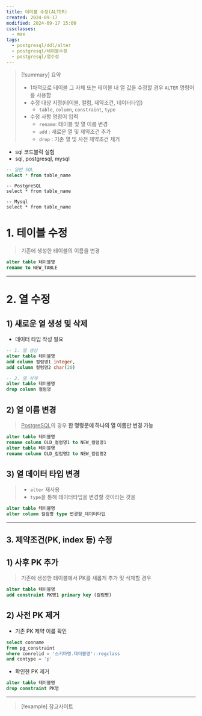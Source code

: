 ```yaml
---
title: 테이블 수정(ALTER)
created: 2024-09-17
modified: 2024-09-17 15:00
cssclasses:
  - max
tags:
  - postgresql/ddl/alter
  - postgresql/테이블수정
  - postgresql/열수정
---
```

> [!summary] 요약
> - 1차적으로 테이블 그 자체 또는 테이블 내 열 값을 수정할 경우 `ALTER` 명령어를 사용함
> - 수정 대상 지정(테이블, 컬럼, 제약조건, 데이터타입)
> 	- `table`, `column`, `constraint`, `type`
> - 수정 사항 명령어 입력
> 	- `rename`: 테이블 및 열 이름 변경
> 	- `add` : 새로운 열 및 제약조건 추가
> 	- `drop` : 기존 열 및 사전 제약조건 제거

- sql 코드블럭 실험
- sql, postgresql, mysql
```sql
-- 일반 SQL
select * from table_name
```

```postgresql
-- PostgreSQL
select * from table_name
```

```mysql
-- Mysql
select * from table_name
```

# 1. 테이블 수정
> 기존에 생성한 테이블의 이름을 변경
```sql
alter table 테이블명
rename to NEW_TABLE
```
---
# 2. 열 수정
## 1) 새로운 열 생성 및 삭제
- 데이터 타입 작성 필요
```sql
-- 1. 열 생성
alter table 테이블명
add column 컬럼명1 integer,
add column 컬럼명2 char(20)

-- 2. 열 삭제
alter table 테이블명
drop column 컬럼명
```
## 2) 열 이름 변경
> <u>PostgreSQL</u>의 경우 **한 명령문에 하나의 열 이름만 변경 가능**
```sql
alter table 테이블명
rename column OLD_컬럼명1 to NEW_컬럼명1
alter table 테이블명
rename column OLD_컬럼명2 to NEW_컬럼명2
```
## 3) 열 데이터 타입 변경
> - `alter` 재사용
> - `type`을 통해 데이터타입을 변경할 것이라는 것을 
```sql
alter table 테이블명
alter column 컬럼명 type 변경할_데이터타입
```
---
## 3. 제약조건(PK, index 등) 수정
## 1) 사후 PK 추가
> 기존에 생성한 테이블에서 PK를 새롭게 추가 및 삭제할 경우
```sql
alter table 테이블명
add constraint PK명1 primary key (컬럼명)
```
## 2) 사전 PK 제거
- 기존 PK 제약 이름 확인
```sql
select conname
from pg_constraint
where conrelid = '스키마명.테이블명'::regclass
and contype = 'p'
```
- 확인한 PK 제거
```sql
alter table 테이블명
drop constraint PK명
```
---
>[!example] 참고사이트


